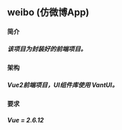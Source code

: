 ## weibo (仿微博App)

#### 简介

##### 该项目为封装好的前端项目。

#### 架构

##### **Vue2**前端项目，UI组件库使用 **VantUI**。

#### 要求

##### Vue = 2.6.12
